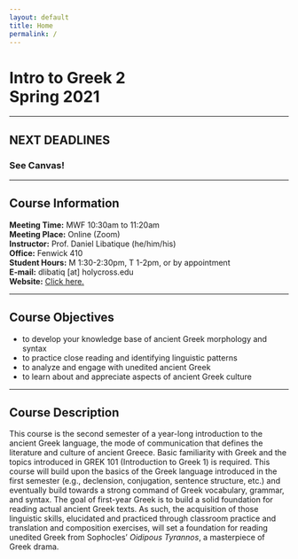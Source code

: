 ```yaml
---
layout: default
title: Home
permalink: /
---
```


# Intro to Greek 2<br>Spring 2021

***

## NEXT DEADLINES

### See Canvas!

***

## Course Information

**Meeting Time:** MWF 10:30am to 11:20am  
**Meeting Place:**  Online (Zoom)  
**Instructor:** Prof. Daniel Libatique (he/him/his)  
**Office:** Fenwick 410  
**Student Hours:** M 1:30-2:30pm, T 1-2pm, or by appointment  
**E-mail:** dlibatiq [at] holycross.edu  
**Website:** [Click here.](https://libatique.info)

***

## Course Objectives

* to develop your knowledge base of ancient Greek morphology and syntax
* to practice close reading and identifying linguistic patterns
* to analyze and engage with unedited ancient Greek
* to learn about and appreciate aspects of ancient Greek culture

***

## Course Description

This course is the second semester of a year-long introduction to the ancient Greek language, the mode of communication that defines the literature and culture of ancient Greece. Basic familiarity with Greek and the topics introduced in GREK 101 (Introduction to Greek 1) is required. This course will build upon the basics of the Greek language introduced in the first semester (e.g., declension, conjugation, sentence structure, etc.) and eventually build towards a strong command of Greek vocabulary, grammar, and syntax. The goal of first-year Greek is to build a solid foundation for reading actual ancient Greek texts. As such, the acquisition of those linguistic skills, elucidated and practiced through classroom practice and translation and composition exercises, will set a foundation for reading unedited Greek from Sophocles’ *Oidipous Tyrannos*, a masterpiece of Greek drama.
